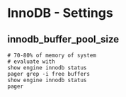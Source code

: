 # InnoDB - Settings 

## innodb_buffer_pool_size 

```
# 70-80% of memory of system
# evaluate with 
show engine innodb status
pager grep -i free buffers
show engine innodb status 
pager 
```
